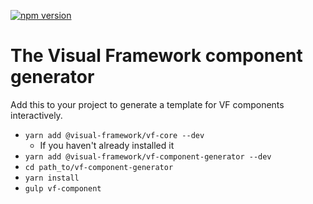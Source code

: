 [![npm version](https://badge.fury.io/js/%40visual-framework%2Fvf-component-generator.svg)](https://badge.fury.io/js/%40visual-framework%2Fvf-component-generator)

# The Visual Framework component generator

Add this to your project to generate a template for VF components interactively.

- `yarn add @visual-framework/vf-core --dev`
   - If you haven't already installed it
- `yarn add @visual-framework/vf-component-generator --dev`
- `cd path_to/vf-component-generator`
- `yarn install`
- `gulp vf-component`
